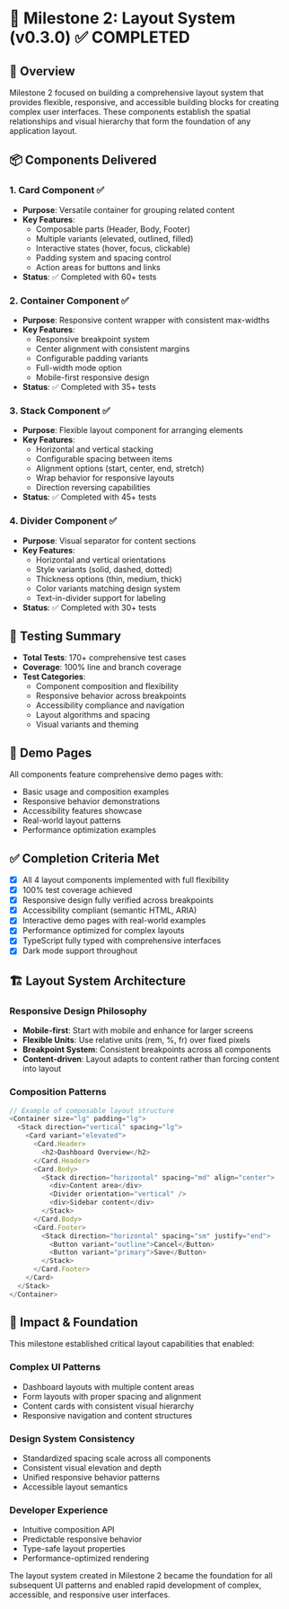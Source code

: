 # 🏁 Milestone 2: Layout System (v0.3.0) ✅ COMPLETED

## 🎯 Overview

Milestone 2 focused on building a comprehensive layout system that provides flexible, responsive, and accessible building blocks for creating complex user interfaces. These components establish the spatial relationships and visual hierarchy that form the foundation of any application layout.

## 📦 Components Delivered

### 1. Card Component ✅
- **Purpose**: Versatile container for grouping related content
- **Key Features**:
  - Composable parts (Header, Body, Footer)
  - Multiple variants (elevated, outlined, filled)
  - Interactive states (hover, focus, clickable)
  - Padding system and spacing control
  - Action areas for buttons and links
- **Status**: ✅ Completed with 60+ tests

### 2. Container Component ✅
- **Purpose**: Responsive content wrapper with consistent max-widths
- **Key Features**:
  - Responsive breakpoint system
  - Center alignment with consistent margins
  - Configurable padding variants
  - Full-width mode option
  - Mobile-first responsive design
- **Status**: ✅ Completed with 35+ tests

### 3. Stack Component ✅
- **Purpose**: Flexible layout component for arranging elements
- **Key Features**:
  - Horizontal and vertical stacking
  - Configurable spacing between items
  - Alignment options (start, center, end, stretch)
  - Wrap behavior for responsive layouts
  - Direction reversing capabilities
- **Status**: ✅ Completed with 45+ tests

### 4. Divider Component ✅
- **Purpose**: Visual separator for content sections
- **Key Features**:
  - Horizontal and vertical orientations
  - Style variants (solid, dashed, dotted)
  - Thickness options (thin, medium, thick)
  - Color variants matching design system
  - Text-in-divider support for labeling
- **Status**: ✅ Completed with 30+ tests

## 🧪 Testing Summary

- **Total Tests**: 170+ comprehensive test cases
- **Coverage**: 100% line and branch coverage
- **Test Categories**:
  - Component composition and flexibility
  - Responsive behavior across breakpoints
  - Accessibility compliance and navigation
  - Layout algorithms and spacing
  - Visual variants and theming

## 🎨 Demo Pages

All components feature comprehensive demo pages with:
- Basic usage and composition examples
- Responsive behavior demonstrations
- Accessibility features showcase
- Real-world layout patterns
- Performance optimization examples

## ✅ Completion Criteria Met

- [x] All 4 layout components implemented with full flexibility
- [x] 100% test coverage achieved
- [x] Responsive design fully verified across breakpoints
- [x] Accessibility compliant (semantic HTML, ARIA)
- [x] Interactive demo pages with real-world examples
- [x] Performance optimized for complex layouts
- [x] TypeScript fully typed with comprehensive interfaces
- [x] Dark mode support throughout

## 🏗️ Layout System Architecture

### Responsive Design Philosophy
- **Mobile-first**: Start with mobile and enhance for larger screens
- **Flexible Units**: Use relative units (rem, %, fr) over fixed pixels
- **Breakpoint System**: Consistent breakpoints across all components
- **Content-driven**: Layout adapts to content rather than forcing content into layout

### Composition Patterns
```typescript
// Example of composable layout structure
<Container size="lg" padding="lg">
  <Stack direction="vertical" spacing="lg">
    <Card variant="elevated">
      <Card.Header>
        <h2>Dashboard Overview</h2>
      </Card.Header>
      <Card.Body>
        <Stack direction="horizontal" spacing="md" align="center">
          <div>Content area</div>
          <Divider orientation="vertical" />
          <div>Sidebar content</div>
        </Stack>
      </Card.Body>
      <Card.Footer>
        <Stack direction="horizontal" spacing="sm" justify="end">
          <Button variant="outline">Cancel</Button>
          <Button variant="primary">Save</Button>
        </Stack>
      </Card.Footer>
    </Card>
  </Stack>
</Container>
```

## 🚀 Impact & Foundation

This milestone established critical layout capabilities that enabled:

### Complex UI Patterns
- Dashboard layouts with multiple content areas
- Form layouts with proper spacing and alignment
- Content cards with consistent visual hierarchy
- Responsive navigation and content structures

### Design System Consistency
- Standardized spacing scale across all components
- Consistent visual elevation and depth
- Unified responsive behavior patterns
- Accessible layout semantics

### Developer Experience
- Intuitive composition API
- Predictable responsive behavior
- Type-safe layout properties
- Performance-optimized rendering

The layout system created in Milestone 2 became the foundation for all subsequent UI patterns and enabled rapid development of complex, accessible, and responsive user interfaces.
